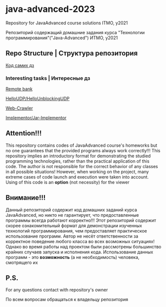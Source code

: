 # java-advanced-2023
Repository for JavaAdvanced course solutions ITMO, y2021

Репозиторий содержащий домашние задания курса "Технологии программирования"("Java-Advanced") ИТМО, y2021

## Repo Structure | Структура репозитория

[Код самих дз](./java-solutions/info/kgeorgiy/ja/treshchev)

### Interesting tasks | Интересные дз

[Remote bank](./java-solutions/info/kgeorgiy/ja/treshchev/bank)

[HelloUDP/HelloUnblockingUDP](./java-solutions/info/kgeorgiy/ja/treshchev/hello)

[Web-Crawler](./java-solutions/info/kgeorgiy/ja/treshchev/crawler)

[Implementor/Jar-Implementor](./java-solutions/info/kgeorgiy/ja/treshchev/implementor)

## Attention!!!

This repository contains codes of JavaAdvanced course's homeworks but no one guarantees that 
the provided programs always work correctly!!!
This repository implies an introductory format for demonstrating the studied programming technologies, 
rather than the practical application of this code.
The author is not responsible for the correct behavior of any classes in all possible situations!
However, when working on the project, many extreme cases of code launch and execution were taken into account.
Using of this code is an **option** (not necessity) for the viewer

## Внимание!!!

Данный репозиторий содержит код домашних заданий курса JavaAdvanced, но никто не гарантирует,
что предоставленные программы всегда работают корректно!!!
Этот репозиторий содержит скорее ознакомительный формат для демонстрации изученных технологий программирования,
чем предоставляет практическое использование программ.
Автор не несёт ответственности за корректное поведение любого класса во всех возможных ситуациях!
Однако во время работы над проектом были рассмотрены большинство крайних случаев запуска и исполнения кода.
Использование данных программ - это **возможность** (а не необходимость) человека, смотрящего их

## P.S.

For any questions contact with repository's owner

По всем вопросам обращаться к владельцу репозитория
